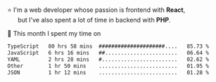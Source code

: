 ⭐ I'm a web developer whose passion is frontend with <b>React</b>,<br/>
&nbsp; &nbsp; &nbsp; but I've also spent a lot of time in backend with <b>PHP</b>.

📅 This month I spent my time on

<!--START_SECTION:waka-->

```txt
TypeScript   80 hrs 58 mins  #####################....   85.73 %
JavaScript   6 hrs 16 mins   ##.......................   06.64 %
YAML         2 hrs 28 mins   #........................   02.62 %
Other        1 hr 50 mins    .........................   01.95 %
JSON         1 hr 12 mins    .........................   01.28 %
```

<!--END_SECTION:waka-->
